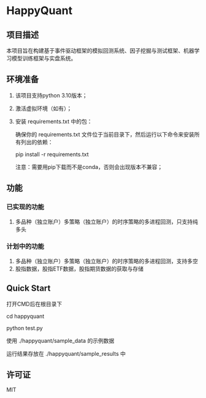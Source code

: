 # HappyQuant
## 项目描述
本项目旨在构建基于事件驱动框架的模拟回测系统、因子挖掘与测试框架、机器学习模型训练框架与实盘系统。

## 环境准备
1. 该项目支持python 3.10版本；
2. 激活虚拟环境（如有）；
3. 安装 requirements.txt 中的包：
   
   确保你的 requirements.txt 文件位于当前目录下，然后运行以下命令来安装所有列出的依赖：

   pip install -r requirements.txt

   注意：需要用pip下载而不是conda，否则会出现版本不兼容；

## 功能
### 已实现的功能
1. 多品种（独立账户）多策略（独立账户）的时序策略的多进程回测，只支持纯多头

### 计划中的功能
1. 多品种（独立账户）多策略（独立账户）的时序策略的多进程回测，支持多空
2. 股指数据，股指ETF数据，股指期货数据的获取与存储

## Quick Start
打开CMD后在根目录下

cd happyquant 

python test.py

使用 ./happyquant/sample_data 的示例数据

运行结果存放在 ./happyquant/sample_results 中

## 许可证
MIT